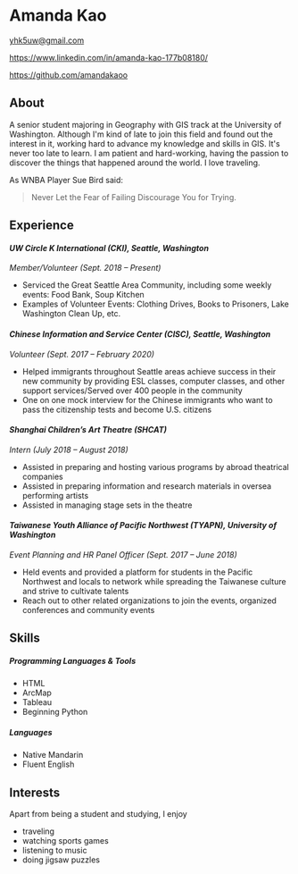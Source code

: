 # Amanda Kao

yhk5uw@gmail.com

https://www.linkedin.com/in/amanda-kao-177b08180/

https://github.com/amandakaoo


## About

A senior student majoring in Geography with GIS track at the University of Washington. Although I'm kind of late to join this field and found out the interest in it, working hard to advance my knowledge and skills in GIS. It's never too late to learn. I am patient and hard-working, having the passion to discover the things that happened around the world. I love traveling.

As WNBA Player Sue Bird said:
> Never Let the Fear of Failing Discourage You for Trying.


## Experience

#### *UW Circle K International (CKI), Seattle, Washington*
*Member/Volunteer (Sept. 2018 – Present)*
- Serviced the Great Seattle Area Community, including some weekly events: Food Bank, Soup Kitchen
- Examples of Volunteer Events: Clothing Drives, Books to Prisoners, Lake Washington Clean Up, etc.

#### *Chinese Information and Service Center (CISC), Seattle, Washington*
*Volunteer (Sept. 2017 – February 2020)*
- Helped immigrants throughout Seattle areas achieve success in their new community by providing ESL classes, computer classes, and other support services/Served over 400 people in the community
- One on one mock interview for the Chinese immigrants who want to pass the citizenship tests and become U.S. citizens

#### *Shanghai Children’s Art Theatre (SHCAT)*
*Intern (July 2018 – August 2018)*
- Assisted in preparing and hosting various programs by abroad theatrical companies
- Assisted in preparing information and research materials in oversea performing artists
- Assisted in managing stage sets in the theatre

#### *Taiwanese Youth Alliance of Pacific Northwest (TYAPN), University of Washington*
*Event Planning and HR Panel Officer (Sept. 2017 – June 2018)*
- Held events and provided a platform for students in the Pacific Northwest and locals to network while spreading the Taiwanese culture and strive to cultivate talents
- Reach out to other related organizations to join the events, organized conferences and community events


## Skills
##### Programming Languages & Tools
* HTML
* ArcMap
* Tableau
* Beginning Python

##### Languages
* Native Mandarin
* Fluent English

## Interests
Apart from being a student and studying, I enjoy
* traveling
* watching sports games
* listening to music
* doing jigsaw puzzles


[University 1]: http://www.univ1.edu
[University 2]: http://www.univ2.edu
[University 3]: http://www.univ3.edu
